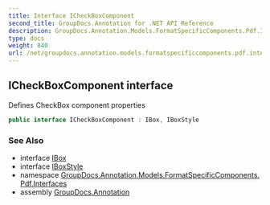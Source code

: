 ```yaml
---
title: Interface ICheckBoxComponent
second_title: GroupDocs.Annotation for .NET API Reference
description: GroupDocs.Annotation.Models.FormatSpecificComponents.Pdf.Interfaces.ICheckBoxComponent interface. Defines CheckBox component properties
type: docs
weight: 840
url: /net/groupdocs.annotation.models.formatspecificcomponents.pdf.interfaces/icheckboxcomponent/
---
```

## ICheckBoxComponent interface

Defines CheckBox component properties

```csharp
public interface ICheckBoxComponent : IBox, IBoxStyle
```

### See Also

* interface [IBox](../../groupdocs.annotation.models.annotationmodels.interfaces.properties/ibox/)
* interface [IBoxStyle](../../groupdocs.annotation.models.annotationmodels.interfaces.properties/iboxstyle/)
* namespace [GroupDocs.Annotation.Models.FormatSpecificComponents.Pdf.Interfaces](../../groupdocs.annotation.models.formatspecificcomponents.pdf.interfaces/)
* assembly [GroupDocs.Annotation](../../)



